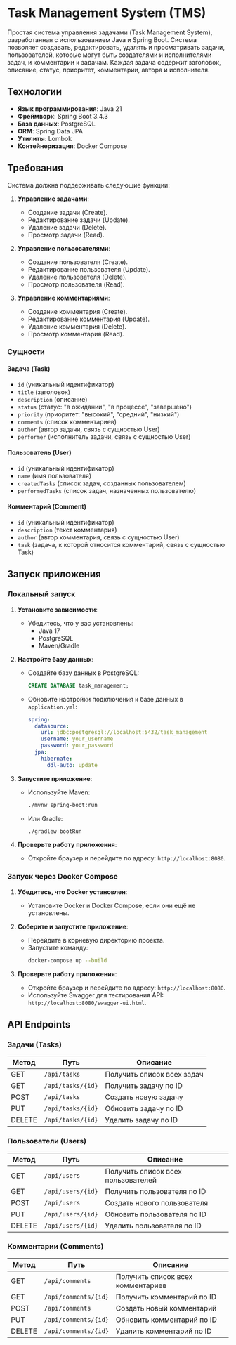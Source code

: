 # Task Management System (TMS)

Простая система управления задачами (Task Management System), разработанная с использованием Java и Spring Boot. Система позволяет создавать, редактировать, удалять и просматривать задачи, пользователей, которые могут быть создателями и исполнителями задач, и комментарии к задачам. Каждая задача содержит заголовок, описание, статус, приоритет, комментарии, автора и исполнителя.

## Технологии

- **Язык программирования**: Java 21
- **Фреймворк**: Spring Boot 3.4.3
- **База данных**: PostgreSQL
- **ORM**: Spring Data JPA
- **Утилиты**: Lombok
- **Контейнеризация**: Docker Compose

## Требования

Система должна поддерживать следующие функции:
1. **Управление задачами**:
   - Создание задачи (Create).
   - Редактирование задачи (Update).
   - Удаление задачи (Delete).
   - Просмотр задачи (Read).

2. **Управление пользователями**:
   - Создание пользователя (Create).
   - Редактирование пользователя (Update).
   - Удаление пользователя (Delete).
   - Просмотр пользователя (Read).

3. **Управление комментариями**:
   - Создание комментария (Create).
   - Редактирование комментария (Update).
   - Удаление комментария (Delete).
   - Просмотр комментария (Read).

### Сущности

#### Задача (Task)
- `id` (уникальный идентификатор)
- `title` (заголовок)
- `description` (описание)
- `status` (статус: "в ожидании", "в процессе", "завершено")
- `priority` (приоритет: "высокий", "средний", "низкий")
- `comments` (список комментариев)
- `author` (автор задачи, связь с сущностью User)
- `performer` (исполнитель задачи, связь с сущностью User)

#### Пользователь (User)
- `id` (уникальный идентификатор)
- `name` (имя пользователя)
- `сreatedTasks` (список задач, созданных пользователем)
- `performedTasks` (список задач, назначенных пользователю)

#### Комментарий (Comment)
- `id` (уникальный идентификатор)
- `description` (текст комментария)
- `author` (автор комментария, связь с сущностью User)
- `task` (задача, к которой относится комментарий, связь с сущностью Task)

## Запуск приложения

### Локальный запуск

1. **Установите зависимости**:
   - Убедитесь, что у вас установлены:
     - Java 17
     - PostgreSQL
     - Maven/Gradle

2. **Настройте базу данных**:
   - Создайте базу данных в PostgreSQL:
     ```sql
     CREATE DATABASE task_management;
     ```
   - Обновите настройки подключения к базе данных в `application.yml`:
     ```yaml
     spring:
       datasource:
         url: jdbc:postgresql://localhost:5432/task_management
         username: your_username
         password: your_password
       jpa:
         hibernate:
           ddl-auto: update
     ```

3. **Запустите приложение**:
   - Используйте Maven:
     ```bash
     ./mvnw spring-boot:run
     ```
   - Или Gradle:
     ```bash
     ./gradlew bootRun
     ```

4. **Проверьте работу приложения**:
   - Откройте браузер и перейдите по адресу: `http://localhost:8080`.
   
### Запуск через Docker Compose

1. **Убедитесь, что Docker установлен**:
   - Установите Docker и Docker Compose, если они ещё не установлены.

2. **Соберите и запустите приложение**:
   - Перейдите в корневую директорию проекта.
   - Запустите команду:
     ```bash
     docker-compose up --build
     ```

3. **Проверьте работу приложения**:
   - Откройте браузер и перейдите по адресу: `http://localhost:8080`.
   - Используйте Swagger для тестирования API: `http://localhost:8080/swagger-ui.html`.

## API Endpoints

### Задачи (Tasks)

| Метод  | Путь               | Описание                     |
|--------|--------------------|------------------------------|
| GET    | `/api/tasks`       | Получить список всех задач    |
| GET    | `/api/tasks/{id}`  | Получить задачу по ID         |
| POST   | `/api/tasks`       | Создать новую задачу          |
| PUT    | `/api/tasks/{id}`  | Обновить задачу по ID         |
| DELETE | `/api/tasks/{id}`  | Удалить задачу по ID          |

### Пользователи (Users)

| Метод  | Путь               | Описание                     |
|--------|--------------------|------------------------------|
| GET    | `/api/users`       | Получить список всех пользователей |
| GET    | `/api/users/{id}`  | Получить пользователя по ID   |
| POST   | `/api/users`       | Создать нового пользователя   |
| PUT    | `/api/users/{id}`  | Обновить пользователя по ID   |
| DELETE | `/api/users/{id}`  | Удалить пользователя по ID    |

### Комментарии (Comments)

| Метод  | Путь               | Описание                     |
|--------|--------------------|------------------------------|
| GET    | `/api/comments`    | Получить список всех комментариев |
| GET    | `/api/comments/{id}` | Получить комментарий по ID    |
| POST   | `/api/comments`    | Создать новый комментарий     |
| PUT    | `/api/comments/{id}` | Обновить комментарий по ID    |
| DELETE | `/api/comments/{id}` | Удалить комментарий по ID     |
